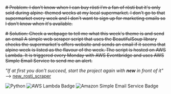 ~~# Problem: I don't know when I can buy rösti
I'm a fan of rösti but it's only sold during alpine-themed weeks at my local supermarket. I don't go to that supermarket every week and I don't want to sign up for marketing emails so I don't know when it's available.~~

~~# Solution: Check a webpage to tell me what this week's theme is and send an email
A simple web scraper script that uses the BeautifulSoup library checks the supermarket's offers website and sends an email if it seems that alpine week is listed as the flavour of the week. 
The script is hosted on AWS Lambda. It is triggered every Monday with AWS Eventbridge and uses AWS Simple Email Service to send me an alert.~~

*"If at first you don't succeed, start the project again with **new** in front of it"* --> [new_rosti_scraper](https://github.com/fantastito/new_rosti_scraper)

![Python](https://img.shields.io/badge/python-3670A0?style=flat&logo=python&logoColor=ffdd54) ![AWS Lambda Badge](https://img.shields.io/badge/AWS%20Lambda-F90?logo=awslambda&logoColor=fff&style=flat) ![Amazon Simple Email Service Badge](https://img.shields.io/badge/Amazon%20Simple%20Email%20Service-DD344C?logo=amazonsimpleemailservice&logoColor=fff&style=flat)
